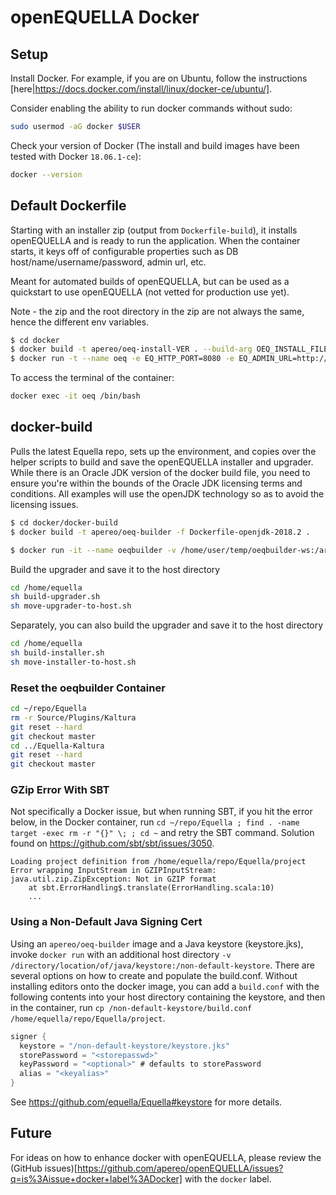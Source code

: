 # openEQUELLA Docker

## Setup

Install Docker. For example, if you are on Ubuntu, follow the instructions [here|https://docs.docker.com/install/linux/docker-ce/ubuntu/].

Consider enabling the ability to run docker commands without sudo:

```sh
sudo usermod -aG docker $USER
```

Check your version of Docker (The install and build images have been tested with Docker `18.06.1-ce`):

```sh
docker --version
```

## Default Dockerfile

Starting with an installer zip (output from `Dockerfile-build`), it installs openEQUELLA and is ready to run the application. When the container starts, it keys off of configurable properties such as DB host/name/username/password, admin url, etc.

Meant for automated builds of openEQUELLA, but can be used as a quickstart to use openEQUELLA (not vetted for production use yet).

Note - the zip and the root directory in the zip are not always the same, hence the different env variables.

```sh
$ cd docker
$ docker build -t apereo/oeq-install-VER . --build-arg OEQ_INSTALL_FILE=equella-installer-VER.zip --build-arg OEQ_INSTALL_ZIP_ROOT_DIR=equella-installer-VER
$ docker run -t --name oeq -e EQ_HTTP_PORT=8080 -e EQ_ADMIN_URL=http://172.17.0.2:8080/admin/ -e EQ_HIBERNATE_CONNECTION_URL=jdbc:postgresql://your-db-host-here:5432/eqdocker -e EQ_HIBERNATE_CONNECTION_USERNAME=equellauser -e EQ_HIBERNATE_CONNECTION_PASSWORD="your-db-pw-here" oeq-install-VER
```

To access the terminal of the container:

```sh
docker exec -it oeq /bin/bash
```

## docker-build

Pulls the latest Equella repo, sets up the environment, and copies over the helper scripts to build and save the openEQUELLA installer and upgrader. While there is an Oracle JDK version of the docker build file, you need to ensure you're within the bounds of the Oracle JDK licensing terms and conditions. All examples will use the openJDK technology so as to avoid the licensing issues.

```sh
$ cd docker/docker-build
$ docker build -t apereo/oeq-builder -f Dockerfile-openjdk-2018.2 .

$ docker run -it --name oeqbuilder -v /home/user/temp/oeqbuilder-ws:/artifacts apereo/oeq-builder
```

Build the upgrader and save it to the host directory

```sh
cd /home/equella
sh build-upgrader.sh
sh move-upgrader-to-host.sh
```

Separately, you can also build the upgrader and save it to the host directory

```sh
cd /home/equella
sh build-installer.sh
sh move-installer-to-host.sh
```

### Reset the oeqbuilder Container

```sh
cd ~/repo/Equella
rm -r Source/Plugins/Kaltura
git reset --hard
git checkout master
cd ../Equella-Kaltura
git reset --hard
git checkout master
```

### GZip Error With SBT

Not specifically a Docker issue, but when running SBT, if you hit the error below, in the Docker container, run `cd ~/repo/Equella ; find . -name target -exec rm -r "{}" \; ; cd ~` and retry the SBT command. Solution found on https://github.com/sbt/sbt/issues/3050.

```
Loading project definition from /home/equella/repo/Equella/project
Error wrapping InputStream in GZIPInputStream: java.util.zip.ZipException: Not in GZIP format
    at sbt.ErrorHandling$.translate(ErrorHandling.scala:10)
    ...
```

### Using a Non-Default Java Signing Cert

Using an `apereo/oeq-builder` image and a Java keystore (keystore.jks), invoke `docker run` with an additional host directory `-v /directory/location/of/java/keystore:/non-default-keystore`. There are several options on how to create and populate the build.conf. Without installing editors onto the docker image, you can add a `build.conf` with the following contents into your host directory containing the keystore, and then in the container, run `cp /non-default-keystore/build.conf /home/equella/repo/Equella/project`.

```sbt
signer {
  keystore = "/non-default-keystore/keystore.jks"
  storePassword = "<storepasswd>"
  keyPassword = "<optional>" # defaults to storePassword
  alias = "<keyalias>"
}
```

See https://github.com/equella/Equella#keystore for more details.

## Future

For ideas on how to enhance docker with openEQUELLA, please review the (GitHub issues)[https://github.com/apereo/openEQUELLA/issues?q=is%3Aissue+docker+label%3ADocker] with the `docker` label.
